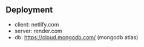## Deployment
- client: netlify.com
- server: render.com
- db: https://cloud.mongodb.com/ (mongodb atlas)